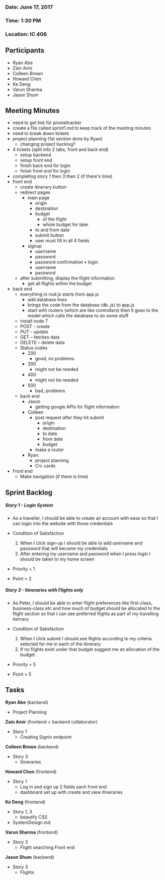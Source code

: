 ### Date: June 17, 2017
### Time: 1:30 PM
### Location: IC 406

## Participants
- Ryan Abe
- Zain Amir
- Colleen Brown
- Howard Chen
- Ke Deng
- Varun Sharma
- Jason Shum

## Meeting Minutes
  -	need to get link for pivotaltracker
  -	create a file called sprint1.md to keep track of the meeting minutes
  -	need to break down tickets
  -	project planning (1st section done by Ryan)
      -	changing project backlog?
  -	4 tickets (split into 2 tabs, front and back end)
      -	setup backend
      -	setup front end
      -	finish back end for login
      -	finish front end for login
  -	completing story 1 then 3 then 2 (if there's time)
  -	front end
      -	create itinerary button
      -	redirect pages
          -	main page
              -	origin
              -	destination
              -	budget
                  -	of the flight
                  -	whole budget for later
              -	to and from date
              -	submit button
              -	user must fill in all 4 fields
          -	signup
              -	username
              -	password
              -	password confirmation
          •	login
              -	username
              -	password
      -	after submitting, display the flight information
          -	get all flights within the budget
  -	back end
      -	everything in nod.js starts from app.js
          -	add database lines
          -	brings the code from the database (db..js) to app.js
          -	start with routers (which are like controllers) then it goes to the model which calls the database to do some stuff
      -	install node 7
      -	POST - create
      -	PUT - update
      -	GET – fetches data
      -	DELETE – delete data
      -	Status codes
          -	200
              -	good, no problems
          -	300
              -	might not be needed
          -	400
              -	might not be needed
          -	500
              -	bad, problems
      -	back end
          -	Jason
              -	getting google APIs for flight information
          -	Colleen
              -	post request after they hit submit
                  -	origin
                  -	destination
                  -	to date
                  -	from date
                  -	budget
              -	make a router
          -	Ryan:
              - project planning
              -	Crc cards
  -	Front end
      -	Make navigation (if there is time)

## Sprint Backlog

##### Story 1 - Login System
  - As a traveller, I should be able to create an account with ease so that I can login into the website with those credentials

  - Condition of Satisfaction
      1. When I click sign-up I should be able to add username and password that will become my credentials
      2. After entering my username and password when I press login I should be taken to my home screen

  - Priority = 1
  - Point = 2

##### Story 3 - Itineraries with Flights only
  - As Peter, I should be able to enter flight preferences like first-class, business-class etc and how much of budget should be allocated to the flight section so that I can see preferred flights as part of my travelling itenrary

  - Condition of Satisfaction
      1. When I click submit I should see flights according to my criteria selected for me in each of the itinerary
      2. If no flights exist under that budget suggest me an allocation of the budget

  - Priority = 5
  - Point = 5

## Tasks

**Ryan Abe** (backend)
  - Project Planning

**Zain Amir** (frontend + backend collaborator)
  - Story 1
      - Creating Signin endpoint

**Colleen Brown** (backend)
  - Story 3
      - Itineraries

**Howard Chen** (frontend)
  - Story 1
      - Log in and sign up 2 fields each front end
      - dashboard set up with create and view itineraries

**Ke Deng** (frontend)
  - Story 1, 3
      - beautify CSS
  - SystemDesign.md

**Varun Sharma** (frontend)
  - Story 3
      - Flight searching Front end

**Jason Shum** (backend)
  - Story 3
      - Flights

